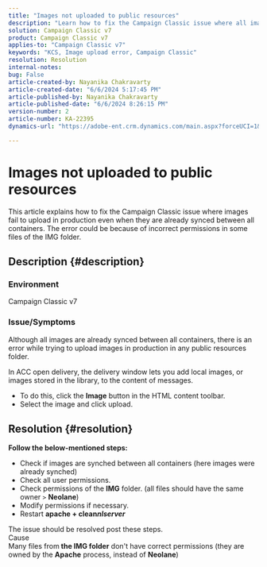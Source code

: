 ```yaml
---
title: "Images not uploaded to public resources"
description: "Learn how to fix the Campaign Classic issue where all images are synced between all containers but fail to upload."
solution: Campaign Classic v7
product: Campaign Classic v7
applies-to: "Campaign Classic v7"
keywords: "KCS, Image upload error, Campaign Classic"
resolution: Resolution
internal-notes: 
bug: False
article-created-by: Nayanika Chakravarty
article-created-date: "6/6/2024 5:17:45 PM"
article-published-by: Nayanika Chakravarty
article-published-date: "6/6/2024 8:26:15 PM"
version-number: 2
article-number: KA-22395
dynamics-url: "https://adobe-ent.crm.dynamics.com/main.aspx?forceUCI=1&pagetype=entityrecord&etn=knowledgearticle&id=9cdeb2af-2824-ef11-840a-00224809adb3"

---
```

# Images not uploaded to public resources


This article explains how to fix the Campaign Classic issue where images fail to upload in production even when they are already synced between all containers. The error could be because of incorrect permissions in some files of the IMG folder.

## Description {#description}


### <b>Environment </b>

Campaign Classic v7

### <b>Issue/Symptoms</b>

Although all images are already synced between all containers, there is an error while trying to upload images in production in any public resources folder.

In ACC open delivery, the delivery window lets you add local images, or images stored in the library, to the content of messages.

- To do this, click the <b>Image</b> button in the HTML content toolbar.
- Select the image and click upload.



## Resolution {#resolution}

<b>Follow the below-mentioned steps:</b>
- Check if images are synched between all containers (here images were already synched)
- Check all user permissions.
- Check permissions of the <b>IMG</b> folder. (all files should have the same owner `>`  <b>Neolane</b>)
- Modify permissions if necessary.
- Restart <b>apache + clean*nlserver</b>*


The issue should be resolved post these steps.
<br>Cause <br>
Many files from<b> the </b><b>IMG folder</b> don't have correct permissions (they are owned by the <b>Apache</b> process, instead of <b>Neolane</b>)
